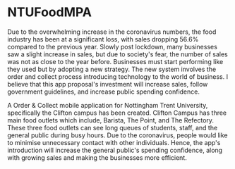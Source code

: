 # NTUFoodMPA

Due to the overwhelming increase in the coronavirus numbers, the food industry has been at a significant loss, with 
sales dropping 56.6% compared to the previous year. Slowly post lockdown, many businesses saw a slight increase in sales, 
but due to society's fear, the number of sales was not as close to the year before. Businesses must start performing like 
they used but by adopting a new strategy. The new system involves the order and collect process introducing technology to the 
world of business. I believe that this app proposal's investment will increase sales, follow government guidelines, and increase 
public spending confidence.

A Order & Collect mobile application for Nottingham Trent University, specifically the Clifton campus has been created. 
Clifton Campus has three main food outlets which include, Barista, The Point, and The Refectory. These three food outlets can 
see long queues of students, staff, and the general public during busy hours. Due to the coronavirus, people would like to 
minimise unnecessary contact with other individuals. Hence, the app's introduction will increase the general public's spending 
confidence, along with growing sales and making the businesses more efficient.
